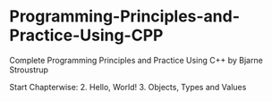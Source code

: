 # Programming-Principles-and-Practice-Using-CPP
Complete Programming Principles and Practice Using C++ by Bjarne Stroustrup

Start Chapterwise:
2. Hello, World!
3. Objects, Types and Values

